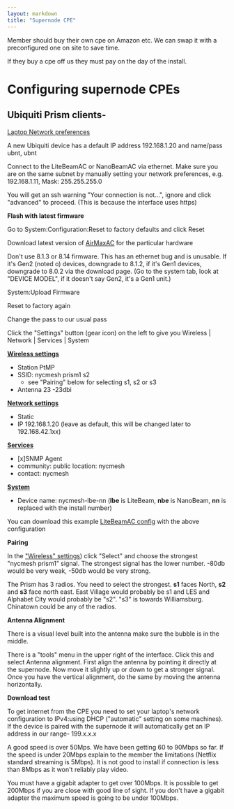 ```yaml
---
layout: markdown
title: "Supernode CPE"
---
```


Member should buy their own cpe on Amazon etc. We can swap it with a preconfigured one on site to save time.

If they buy a cpe off us they must pay on the day of the install.

# Configuring supernode CPEs

## Ubiquiti Prism clients-

[Laptop Network preferences](./litebeam/netprefs.png)  

A new Ubiquiti device has a default IP address 192.168.1.20 and name/pass ubnt, ubnt

Connect to the LiteBeamAC or NanoBeamAC via ethernet. Make sure you are on the same subnet by manually setting your network preferences, e.g. 192.168.1.11, Mask: 255.255.255.0

You will get an ssh warning "Your connection is not...", ignore and click "advanced" to proceed. (This is because the interface uses https)

**Flash with latest firmware**

Go to System:Configuration:Reset to factory defaults and click Reset

Download latest version of [AirMaxAC](https://www.ubnt.com/download/airmax-ac) for the particular hardware

Don't use 8.1.3 or 8.14 firmware. This has an ethernet bug and is unusable. If it's Gen2 (noted o) devices, downgrade to 8.1.2, if it's Gen1 devices, downgrade to 8.0.2 via the download page. (Go to the system tab, look at "DEVICE MODEL", if it doesn't say Gen2, it's a Gen1 unit.)

System:Upload Firmware

Reset to factory again

Change the pass to our usual pass

Click the "Settings" button (gear icon) on the left to give you Wireless | Network | Services | System

[**Wireless settings**](./litebeam/wireless.png)    
 * Station PtMP  
 * SSID: nycmesh prism1 s2       
	- see "Pairing" below for selecting s1, s2 or s3  
 * Antenna 23 -23dbi  
	
[**Network settings**](./litebeam/network.png)   
 * Static
 * IP 192.168.1.20  (leave as default, this will be changed later to 192.168.42.1xx)
	
[**Services**](./litebeam/services.png)   
 * [x]SNMP Agent  
 * community: public	location: nycmesh  
 * contact: nycmesh  
	
[**System**](./litebeam/system.png)  
 * Device name: nycmesh-lbe-nn (**lbe** is LiteBeam, **nbe** is NanoBeam, **nn** is replaced with the install number)

You can download this example [LiteBeamAC config](./litebeam/WA-F09FC242795C.cfg) with the above configuration

**Pairing**

In the ["Wireless" settings](./litebeam/wireless.png)) click "Select" and choose the strongest "nycmesh prism1" signal. The strongest signal has the lower number. -80db would be very weak, -50db would be very strong. 

The Prism has 3 radios. You need to select the strongest. **s1** faces North, **s2** and **s3** face north east. East Village would probably be s1 and LES and Alphabet City would probably be "s2". "s3" is towards Williamsburg. Chinatown could be any of the radios.

**Antenna Alignment**

There is a visual level built into the antenna make sure the bubble is in the middle.

There is a "tools" menu in the upper right of the interface. Click this and select Antenna alignment. First align the antenna by pointing it directly at the supernode. Now move it slightly up or down to get a stronger signal. Once you have the vertical alignment, do the same by moving the antenna horizontally.

**Download test**

To get internet from the CPE you need to set your laptop's network configuration to IPv4:using DHCP ("automatic" setting on some machines). If the device is paired with the supernode it will automatically get an IP address in our range- 199.x.x.x

A good speed is over 50Mps. We have been getting 60 to 90Mbps so far. If the speed is under 20Mbps explain to the member the limitations (Netflix standard streaming is 5Mbps). It is not good to install if connection is less than 8Mbps as it won't reliably play video.

You must have a gigabit adapter to get over 100Mbps. It is possible to get 200Mbps if you are close with good line of sight. If you don't have a gigabit adapter the maximum speed is going to be under 100Mbps.



